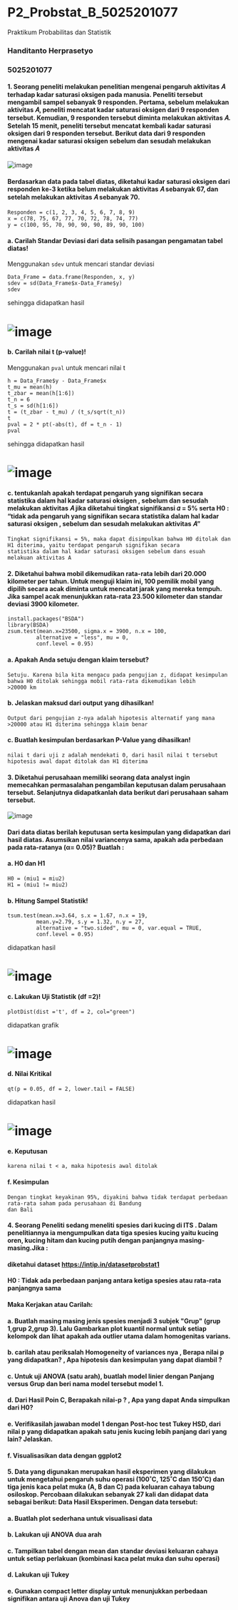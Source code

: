 # P2_Probstat_B_5025201077
Praktikum Probabilitas dan Statistik

### Handitanto Herprasetyo
### 5025201077

#### 1. Seorang peneliti melakukan penelitian mengenai pengaruh aktivitas 𝐴 terhadap kadar saturasi oksigen pada manusia. Peneliti tersebut mengambil sampel sebanyak 9 responden. Pertama, sebelum melakukan aktivitas 𝐴, peneliti mencatat kadar saturasi oksigen dari 9 responden tersebut. Kemudian, 9 responden tersebut diminta melakukan aktivitas 𝐴. Setelah 15 menit, peneliti tersebut mencatat kembali kadar saturasi oksigen dari 9 responden tersebut. Berikut data dari 9 responden mengenai kadar saturasi oksigen sebelum dan sesudah melakukan aktivitas 𝐴
 
 ![image](https://user-images.githubusercontent.com/94664744/170866990-92a01846-6b99-4f01-971a-bb212c810d1a.png)

#### Berdasarkan data pada tabel diatas, diketahui kadar saturasi oksigen dari responden ke-3 ketika belum melakukan aktivitas 𝐴 sebanyak 67, dan setelah melakukan aktivitas 𝐴 sebanyak 70.

```
Responden = c(1, 2, 3, 4, 5, 6, 7, 8, 9)
x = c(78, 75, 67, 77, 70, 72, 78, 74, 77)
y = c(100, 95, 70, 90, 90, 90, 89, 90, 100)
```
 #### a. Carilah Standar Deviasi dari data selisih pasangan pengamatan tabel diatas!
 
 Menggunakan `sdev` untuk mencari standar deviasi
 ```
 Data_Frame = data.frame(Responden, x, y)
 sdev = sd(Data_Frame$x-Data_Frame$y)
 sdev
 ```
 sehingga didapatkan hasil
 # ![image](https://user-images.githubusercontent.com/94664744/170868073-f8baaea8-616b-4e45-8e5e-b6518fcbb453.png)

 #### b. Carilah nilai t (p-value)!
 
 Menggunakan `pval` untuk mencari nilai t
 ```
 h = Data_Frame$y - Data_Frame$x
 t_mu = mean(h)
 t_zbar = mean(h[1:6])
 t_n = 6
 t_s = sd(h[1:6])
 t = (t_zbar - t_mu) / (t_s/sqrt(t_n))
 t
 pval = 2 * pt(-abs(t), df = t_n - 1)
 pval
 ```
 sehingga didapatkan hasil
 # ![image](https://user-images.githubusercontent.com/94664744/170868263-ec132dfa-e18d-4bc7-9ca6-e92d90a89b25.png)

 #### c. tentukanlah apakah terdapat pengaruh yang signifikan secara statistika dalam hal kadar saturasi oksigen , sebelum dan sesudah melakukan aktivitas 𝐴 jika diketahui tingkat signifikansi 𝛼 = 5% serta H0 : “tidak ada pengaruh yang signifikan secara statistika dalam hal kadar saturasi oksigen , sebelum dan sesudah melakukan aktivitas 𝐴”
 
 ```
 Tingkat signifikansi = 5%, maka dapat disimpulkan bahwa H0 ditolak dan H1 diterima, yaitu terdapat pengaruh signifikan secara 
 statistika dalam hal kadar saturasi oksigen sebelum dans esuah melakuan aktivitas A
```

#### 2. Diketahui bahwa mobil dikemudikan rata-rata lebih dari 20.000 kilometer per tahun. Untuk menguji klaim ini, 100 pemilik mobil yang dipilih secara acak diminta untuk mencatat jarak yang mereka tempuh. Jika sampel acak menunjukkan rata-rata 23.500 kilometer dan standar deviasi 3900 kilometer. 
 
 ```
 install.packages("BSDA")
 library(BSDA)
 zsum.test(mean.x=23500, sigma.x = 3900, n.x = 100,  
          alternative = "less", mu = 0,
          conf.level = 0.95)
 ```
          
 #### a. Apakah Anda setuju dengan klaim tersebut?
 
 ```
 Setuju. Karena bila kita mengacu pada pengujian z, didapat kesimpulan bahwa H0 ditolak sehingga mobil rata-rata dikemudikan lebih
 >20000 km
 ```
 
 #### b. Jelaskan maksud dari output yang dihasilkan!
 ```
 Output dari pengujian z-nya adalah hipotesis alternatif yang mana >20000 atau H1 diterima sehingga klaim benar
 ```
 
 #### c. Buatlah kesimpulan berdasarkan P-Value yang dihasilkan!
 ```
 nilai t dari uji z adalah mendekati 0, dari hasil nilai t tersebut hipotesis awal dapat ditolak dan H1 diterima
 ```

 #### 3. Diketahui perusahaan memiliki seorang data analyst ingin memecahkan permasalahan pengambilan keputusan dalam perusahaan tersebut. Selanjutnya didapatkanlah data berikut dari perusahaan saham tersebut.
 
 ![image](https://user-images.githubusercontent.com/94664744/170867215-ed37bdd8-185f-4ccb-ab09-871fe4246d50.png)

 #### Dari data diatas berilah keputusan serta kesimpulan yang didapatkan dari hasil diatas. Asumsikan nilai variancenya sama, apakah ada perbedaan pada rata-ratanya (α= 0.05)? Buatlah :
 
 
 #### a. H0 dan H1
 ```
 H0 = (miu1 = miu2)
 H1 = (miu1 != miu2) 
 ```

 #### b. Hitung Sampel Statistik!
 ```
 tsum.test(mean.x=3.64, s.x = 1.67, n.x = 19, 
          mean.y=2.79, s.y = 1.32, n.y = 27, 
          alternative = "two.sided", mu = 0, var.equal = TRUE,
          conf.level = 0.95)
 ```
 didapatkan hasil
 # ![image](https://user-images.githubusercontent.com/94664744/170872530-187f0175-8ce4-47b3-95eb-6510e3f1915c.png)

 #### c. Lakukan Uji Statistik (df =2)!
 ```
 plotDist(dist ='t', df = 2, col="green")
 ```
 didapatkan grafik
 # ![image](https://user-images.githubusercontent.com/94664744/170872589-741d356a-e2b6-48fa-9cc0-b333ce9106c8.png)

 #### d. Nilai Kritikal
 ```
 qt(p = 0.05, df = 2, lower.tail = FALSE)
 ```
 didapatkan hasil
 # ![image](https://user-images.githubusercontent.com/94664744/170872682-025aa063-97ea-42f9-aca7-f8d29b92699f.png)

 #### e. Keputusan
 ```
 karena nilai t < a, maka hipotesis awal ditolak
 ```
 #### f. Kesimpulan
 ```
 Dengan tingkat keyakinan 95%, diyakini bahwa tidak terdapat perbedaan rata-rata saham pada perusahaan di Bandung 
 dan Bali
 ```


 #### 4. Seorang Peneliti sedang meneliti spesies dari kucing di ITS . Dalam penelitiannya ia mengumpulkan data tiga spesies kucing yaitu kucing oren, kucing hitam dan kucing putih dengan panjangnya masing-masing.Jika :
 #### diketahui dataset https://intip.in/datasetprobstat1
 #### H0 : Tidak ada perbedaan panjang antara ketiga spesies atau rata-rata panjangnya sama
 #### Maka Kerjakan atau Carilah:

 #### a. Buatlah masing masing jenis spesies menjadi 3 subjek "Grup" (grup 1,grup 2,grup 3). Lalu Gambarkan plot kuantil normal untuk setiap kelompok dan lihat apakah ada outlier utama dalam homogenitas varians.

 #### b. carilah atau periksalah Homogeneity of variances nya , Berapa nilai p yang didapatkan? , Apa hipotesis dan kesimpulan yang dapat diambil ?

 #### c. Untuk uji ANOVA (satu arah), buatlah model linier dengan Panjang versus Grup dan beri nama model tersebut model 1.

 #### d. Dari Hasil Poin C, Berapakah nilai-p ? , Apa yang dapat Anda simpulkan dari H0?

 #### e. Verifikasilah jawaban model 1 dengan Post-hoc test Tukey HSD, dari nilai p yang didapatkan apakah satu jenis kucing lebih panjang dari yang lain? Jelaskan.

 #### f. Visualisasikan data dengan ggplot2


 #### 5. Data yang digunakan merupakan hasil eksperimen yang dilakukan untuk mengetahui pengaruh suhu operasi (100˚C, 125˚C dan 150˚C) dan tiga jenis kaca pelat muka (A, B dan C) pada keluaran cahaya tabung osiloskop. Percobaan dilakukan sebanyak 27 kali dan didapat data sebagai berikut: Data Hasil Eksperimen. Dengan data tersebut:
 
 #### a.  Buatlah plot sederhana untuk visualisasi data

 #### b. Lakukan uji ANOVA dua arah

 #### c. Tampilkan tabel dengan mean dan standar deviasi keluaran cahaya untuk setiap perlakuan (kombinasi kaca pelat muka dan suhu operasi)

 #### d. Lakukan uji Tukey

 #### e. Gunakan compact letter display untuk menunjukkan perbedaan signifikan antara uji Anova dan uji Tukey
